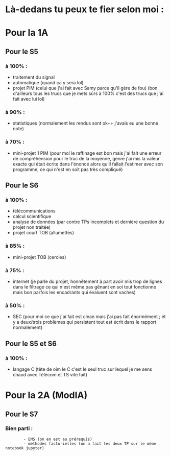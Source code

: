 Là-dedans tu peux te fier selon moi :
============================
# Pour la 1A
## Pour le S5
### à 100% :
- traitement du signal
- automatique (quand ça y sera lol)
- projet PIM (celui que j'ai fait avec Samy parce qu'il gère de fou)
  	 	  (bon d'ailleurs tous les trucs que je mets sûrs à 100% c'est des trucs que j'ai fait avec lui lol)
  	 	  
### à 90% :
- statistiques (normalement les rendus sont ok++ j'avais eu une bonne note)
  	 	  	
### à 70% :
- mini-projet 1 PIM (pour moi le raffinage est bon mais j'ai fait une erreur de compréhension pour le truc de la moyenne, genre j'ai mis la valeur exacte qui était écrite dans l'énoncé alors qu'il fallait l'estimer avec son programme, ce qui n'est en soit pas très compliqué)
  	 	  
  	 	  
## Pour le S6
### à 100% :
- télécommunications
- calcul scientifique
- analyse de données (par contre TPs incomplets et dernière question du projet non traitée)
- projet court TOB (allumettes)
  	 	
### à 85% :
- mini-projet TOB (cercles)
  	 	  
### à 75% :
- internet (je parle du projet, honnêtement à part avoir mis trop de lignes dans le filtrage ce qui n'est même pas gênant en soi tout fonctionne mais bon parfois les encadrants qui évaluent sont vaches)
  	 	
### à 50% :
- SEC (pour moi ce que j'ai fait est clean mais j'ai pas fait énormément ; et y a deux/trois problèmes qui persistent tout est écrit dans le rapport normalement)
  
  
## Pour le S5 et S6
### à 100% :
- langage C (tête de oim le C c'est le seul truc sur lequel je me sens chaud avec Télécom et TS vite fait)
	 	  


# Pour la 2A (ModIA)
## Pour le S7
### Bien parti :
			- EMS (on en est au prérequis)
			- méthodes factorielles (on a fait les deux TP sur le même notebook jupyter)
